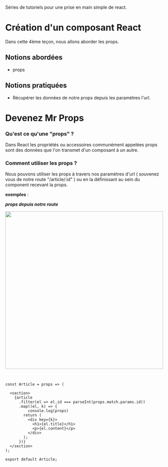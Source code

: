 Séries de tutoriels pour une prise en main simple de react.

# Création d'un composant React
Dans cette 4ème leçon, nous allons aborder les props.

## Notions abordées
* props 

## Notions pratiquées
* Récupérer les données de notre props depuis les paramètres l'url.

# Devenez Mr Props

### Qu'est ce qu'une "props" ?
 Dans React les propriétés ou accessoires communément appelées  props sont des données que l'on transmet d'un composant à un autre.

### Comment utiliser les props ?
Nous pouvons utiliser les props à travers nos paramètres d'url ( souvenez vous de notre route "/article/:id" ) ou en la définissant au sein du component recevant la props.

**exemples** :

***props depuis notre route***

<img src="https://i.goopics.net/OyWJK.png" width="500px" /> 

```


const Article = props => (
	
  <section>
    {article
      .filter(el => el.id === parseInt(props.match.params.id))
      .map((el, k) => {
		  console.log(props)
        return (
          <div key={k}>
            <h1>{el.title}</h1>
            <p>{el.content}</p>
          </div>
        );
      })}
  </section>
);

export default Article;

```
